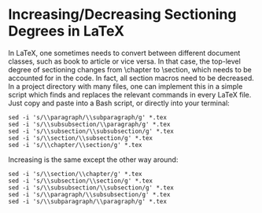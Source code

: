 # Increasing/Decreasing Sectioning Degrees in LaTeX

In LaTeX, one sometimes needs to convert between different document classes,
such as book to article or vice versa. In that case, the top-level degree of sectioning
changes from \chapter to \section, which needs to be accounted for in the code. In
fact, all section macros need to be decreased. In a project directory with many
files, one can implement this in a simple script which finds and replaces the
relevant commands in every LaTeX file. Just copy and paste into a Bash script,
or directly into your terminal:

    sed -i 's/\\paragraph/\\subparagraph/g' *.tex
    sed -i 's/\\subsubsection/\\paragraph/g' *.tex
    sed -i 's/\\subsection/\\subsubsection/g' *.tex
    sed -i 's/\\section/\\subsection/g' *.tex
    sed -i 's/\\chapter/\\section/g' *.tex

Increasing is the same except the other way around:

    sed -i 's/\\section/\\chapter/g' *.tex
    sed -i 's/\\subsection/\\section/g' *.tex
    sed -i 's/\\subsubsection/\\subsection/g' *.tex
    sed -i 's/\\paragraph/\\subsubsection/g' *.tex
    sed -i 's/\\subparagraph/\\paragraph/g' *.tex
